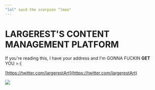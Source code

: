```yaml
---
"lol" said the scorpion "lmao"
---
```

# LARGEREST'S CONTENT MANAGEMENT PLATFORM

If you're reading this, I have your address and I'm GONNA FUCKIN **GET** YOU >:{

[https://twitter.com/largerestArt](https://twitter.com/largerestArt)

![](//Screenshot%202024-09-23%20214847.png)
